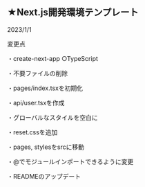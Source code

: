 ## ★Next.js開発環境テンプレート

2023/1/1

変更点

・create-next-app ○TypeScript

・不要ファイルの削除

・pages/index.tsxを初期化

・api/user.tsxを作成

・グローバルなスタイルを空白に

・reset.cssを追加

・pages, stylesをsrcに移動

・@でモジュールインポートできるように変更

・READMEのアップデート
